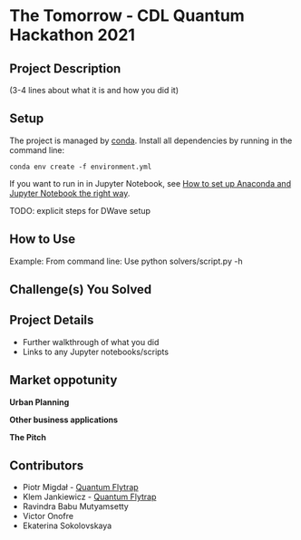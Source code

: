 # The Tomorrow - CDL Quantum Hackathon 2021

## Project Description

(3-4 lines about what it is and how you did it)

## Setup

The project is managed by [conda](https://conda.io/projects/conda/en/latest/user-guide/tasks/manage-environments.html). Install all dependencies by running in the command line:

```{bash}
conda env create -f environment.yml
```

If you want to run in in Jupyter Notebook, see [How to set up Anaconda and Jupyter Notebook the right way](https://towardsdatascience.com/how-to-set-up-anaconda-and-jupyter-notebook-the-right-way-de3b7623ea4a).

TODO: explicit steps for DWave setup

## How to Use

Example: From command line: Use python solvers/script.py -h

## Challenge(s) You Solved

## Project Details

- Further walkthrough of what you did
- Links to any Jupyter notebooks/scripts

## Market oppotunity

**Urban Planning**

**Other business applications**




**The Pitch**
<insert the link>

## Contributors

- Piotr Migdał - [Quantum Flytrap](https://quantumflytrap.com/)
- Klem Jankiewicz - [Quantum Flytrap](https://quantumflytrap.com/)  
- Ravindra Babu Mutyamsetty
- Victor Onofre
- Ekaterina Sokolovskaya
